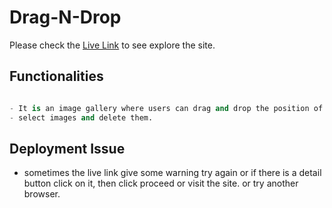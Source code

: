 # Drag-N-Drop

Please check the [Live Link](https://brilliant-truffle-7cdd04.netlify.app) to see explore the site.

## Functionalities

```python

- It is an image gallery where users can drag and drop the position of the images.
- select images and delete them.


```

## Deployment Issue

- sometimes the live link give some warning try again or if there is a detail button click on it, then click proceed or visit the site. or try another browser.
